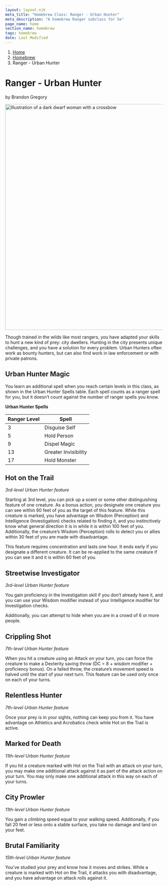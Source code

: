 ```yaml
---
layout: layout.njk
meta_title: "Homebrew Class: Ranger - Urban Hunter"
meta_description: "A homebrew Ranger subclass for 5e"
page_name: home
section_name: homebrew
tags: homebrew
date: Last Modified
---
```


<div id="breadcrumbs"></div>

1. [Home](/)
2. [Homebrew](/5e-homebrew/)
3. Ranger - Urban Hunter

# Ranger - Urban Hunter
<p class="author">by Brandon Gregory</p>

<img
  src="/images/Ranger-Urban-Hunter-Muted.webp"
  srcset="/images/Ranger - Urban Hunter - Muted - 720.webp 720w,
          /images/Ranger-Urban-Hunter-Muted.webp 1536w"
  sizes="(min-width: 768px) 768px,
         360px"
  alt="Illustration of a dark dwarf woman with a crossbow"
  class="hero"
  height="720" width="720" />

Though trained in the wilds like most rangers, you have adapted your skills to hunt a new kind of prey: city dwellers. Hunting in the city presents unique challenges, and you have a solution for every problem. Urban Hunters often work as bounty hunters, but can also find work in law enforcement or with private patrons.

## Urban Hunter Magic

You learn an additional spell when you reach certain levels in this class, as shown in the Urban Hunter Spells table. Each spell counts as a ranger spell for you, but it doesn’t count against the number of ranger spells you know.

**Urban Hunter Spells**

|Ranger Level|Spell|
|------------|-----|
|3|Disguise Self|
|5|Hold Person|
|9|Dispel Magic|
|13|Greater Invisibility|
|17|Hold Monster|


## Hot on the Trail

_3rd-level Urban Hunter feature_

Starting at 3rd level, you can pick up a scent or some other distinguishing feature of one creature. As a bonus action, you designate one creature you can see within 60 feet of you as the target of this feature. While this creature is marked, you have advantage on Wisdom (Perception) and Intelligence (Investigation) checks related to finding it, and you instinctively know what general direction it is in while it is within 100 feet of you. Additionally, the creature’s Wisdom (Perception) rolls to detect you or allies within 30 feet of you are made with disadvantage.

This feature requires concentration and lasts one hour. It ends early if you designate a different creature. It can be re-applied to the same creature if you can see it and it is within 60 feet of you.

## Streetwise Investigator

_3rd-level Urban Hunter feature_

You gain proficiency in the Investigation skill if you don’t already have it, and you can use your Wisdom modifier instead of your Intelligence modifier for Investigation checks.

Additionally, you can attempt to hide when you are in a crowd of 6 or more people.


## Crippling Shot

_7th-level Urban Hunter feature_

When you hit a creature using an Attack on your turn, you can force the creature to make a Dexterity saving throw (DC = 8 + wisdom modifier + proficiency bonus). On a failed throw, the creature’s movement speed is halved until the start of your next turn. This feature can be used only once on each of your turns.

## Relentless Hunter

_7th-level Urban Hunter feature_

Once your prey is in your sights, nothing can keep you from it. You have advantage on Athletics and Acrobatics check while Hot on the Trail is active.

## Marked for Death

_11th-level Urban Hunter feature_

If you hit a creature marked with Hot on the Trail with an attack on your turn, you may make one additional attack against it as part of the attack action on your turn. You may only make one additional attack in this way on each of your turns.

## City Prowler

_11th-level Urban Hunter feature_

You gain a climbing speed equal to your walking speed. Additionally, if you fall 20 feet or less onto a stable surface, you take no damage and land on your feet.

## Brutal Familiarity

_15th-level Urban Hunter feature_

You’ve studied your prey and know how it moves and strikes. While a creature is marked with Hot on the Trail, it attacks you with disadvantage, and you have advantage on attack rolls against it.
